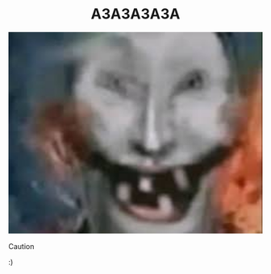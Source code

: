 <h1 align="center">АЗАЗАЗАЗА</h1>
<div align="center">
  <img src="img2.jpg" width="512" height="400"/>
</div>

> [!CAUTION]
> :)
